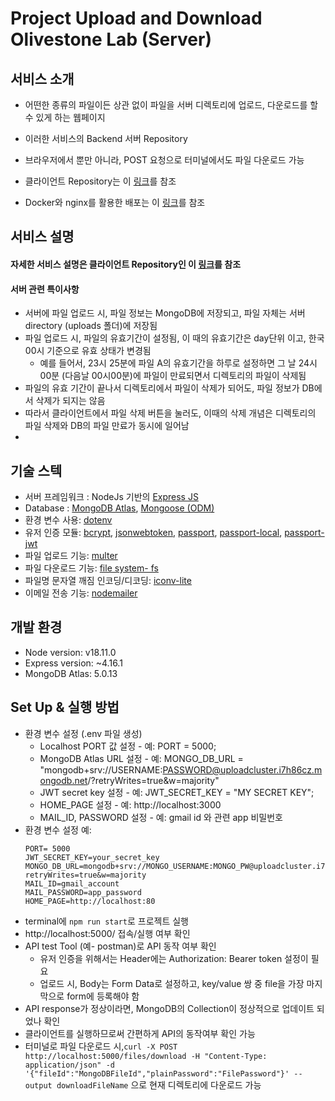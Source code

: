 # **Project Upload and Download Olivestone Lab (Server)**

## 서비스 소개

- 어떤한 종류의 파일이든 상관 없이 파일을 서버 디렉토리에 업로드, 다운로드를 할 수 있게 하는 웹페이지

- 이러한 서비스의 Backend 서버 Repository
- 브라우저에서 뿐만 아니라, POST 요청으로 터미널에서도 파일 다운로드 가능
- 클라이언트 Repository는 이 [링크](http://swrnd.olivestonelab.com:32790/shbaek1997/project-upload-download/-/blob/develop/README.md)를 참조
- Docker와 nginx를 활용한 배포는 이 [링크](http://swrnd.olivestonelab.com:32790/shbaek1997/project-upload-download-deploy)를 참조

## 서비스 설명

#### 자세한 서비스 설명은 클라이언트 Repository인 이 [링크](http://swrnd.olivestonelab.com:32790/shbaek1997/project-upload-download/-/blob/develop/README.md)를 참조

#### 서버 관련 특이사항

- 서버에 파일 업로드 시, 파일 정보는 MongoDB에 저장되고, 파일 자체는 서버 directory (uploads 폴더)에 저장됨
- 파일 업로드 시, 파일의 유효기간이 설정됨, 이 때의 유효기간은 day단위 이고, 한국 00시 기준으로 유효 상태가 변경됨
  - 예를 들어서, 23시 25분에 파일 A의 유효기간을 하루로 설정하면 그 날 24시 00분 (다음날 00시00분)에 파일이 만료되면서 디렉토리의 파일이 삭제됨
- 파일의 유효 기간이 끝나서 디렉토리에서 파일이 삭제가 되어도, 파일 정보가 DB에서 삭제가 되지는 않음
- 따라서 클라이언트에서 파일 삭제 버튼을 눌러도, 이때의 삭제 개념은 디렉토리의 파일 삭제와 DB의 파일 만료가 동시에 일어남
-

## 기술 스텍

- 서버 프레임워크 : NodeJs 기반의 [Express JS](https://expressjs.com/)
- Database : [MongoDB Atlas](https://www.mongodb.com/atlas), [Mongoose (ODM)](https://mongoosejs.com/docs/guide.html)
- 환경 변수 사용: [dotenv](https://github.com/motdotla/dotenv)
- 유저 인증 모듈: [bcrypt](https://www.npmjs.com/package/bcrypt), [jsonwebtoken](https://www.npmjs.com/package/jsonwebtoken), [passport](https://www.passportjs.org/docs/), [passport-local](https://www.passportjs.org/howtos/password/), [passport-jwt](http://www.passportjs.org/packages/passport-jwt/)
- 파일 업로드 기능: [multer](https://github.com/expressjs/multer/blob/master/README.md)
- 파일 다운로드 기능: [file system- fs](https://nodejs.org/api/fs.html#filehandlecreatereadstreamoptions)
- 파일명 문자열 깨짐 인코딩/디코딩: [iconv-lite](https://github.com/ashtuchkin/iconv-lite)
- 이메일 전송 기능: [nodemailer](https://nodemailer.com/about/)

## 개발 환경

- Node version: v18.11.0
- Express version: ~4.16.1
- MongoDB Atlas: 5.0.13

## Set Up & 실행 방법

- 환경 변수 설정 (.env 파일 생성)
  - Localhost PORT 값 설정 - 예: PORT = 5000;
  - MongoDB Atlas URL 설정 - 예: MONGO_DB_URL = "mongodb+srv://USERNAME:PASSWORD@uploadcluster.i7h86cz.mongodb.net/?retryWrites=true&w=majority"
  - JWT secret key 설정 - 예: JWT_SECRET_KEY = "MY SECRET KEY";
  - HOME_PAGE 설정 - 예: http://localhost:3000
  - MAIL_ID, PASSWORD 설정 - 예: gmail id 와 관련 app 비밀번호
- 환경 변수 설정 예:
  ```
  PORT= 5000
  JWT_SECRET_KEY=your_secret_key
  MONGO_DB_URL=mongodb+srv://MONGO_USERNAME:MONGO_PW@uploadcluster.i7h86cz.mongodb.net/?retryWrites=true&w=majority
  MAIL_ID=gmail_account
  MAIL_PASSWORD=app_password
  HOME_PAGE=http://localhost:80
  ```
- terminal에 `npm run start`로 프로젝트 실행
- http://localhost:5000/ 접속/실행 여부 확인
- API test Tool (예- postman)로 API 동작 여부 확인
  - 유저 인증을 위해서는 Header에는 Authorization: Bearer token 설정이 필요
  - 업로드 시, Body는 Form Data로 설정하고, key/value 쌍 중 file을 가장 마지막으로 form에 등록해야 함
- API response가 정상이라면, MongoDB의 Collection이 정상적으로 업데이트 되었나 확인
- 클라이언트를 실행하므로써 간편하게 API의 동작여부 확인 가능
- 터미널로 파일 다운로드 시,`curl -X POST http://localhost:5000/files/download -H "Content-Type: application/json" -d '{"fileId":"MongoDBFileId","plainPassword":"FilePassword"}' --output downloadFileName` 으로 현재 디렉토리에 다운로드 가능
